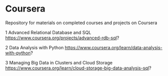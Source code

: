 # Coursera
Repository for materials on completed courses and projects on Coursera

1 Advanced Relational Database and SQL https://www.coursera.org/projects/advanced-rdb-sql?

2 Data Analysis with Python https://www.coursera.org/learn/data-analysis-with-python?

3 Managing Big Data in Clusters and Cloud Storage https://www.coursera.org/learn/cloud-storage-big-data-analysis-sql?

